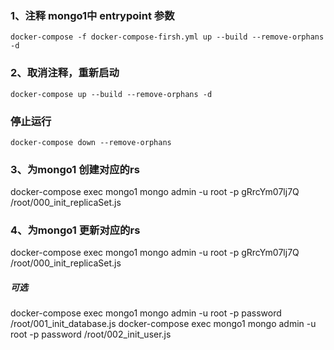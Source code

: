 ### 1、注释 mongo1中 entrypoint 参数
`
    docker-compose -f docker-compose-firsh.yml up --build --remove-orphans -d
`

### 2、取消注释，重新启动
`
    docker-compose up --build --remove-orphans -d
`

### 停止运行
`
    docker-compose down --remove-orphans
`


### 3、为mongo1 创建对应的rs
docker-compose exec mongo1 mongo admin -u root -p gRrcYm07lj7Q /root/000_init_replicaSet.js

### 4、为mongo1 更新对应的rs
docker-compose exec mongo1 mongo admin -u root -p gRrcYm07lj7Q /root/000_init_replicaSet.js


##### 可选
docker-compose exec mongo1 mongo admin -u root -p password /root/001_init_database.js
docker-compose exec mongo1 mongo admin -u root -p password /root/002_init_user.js

